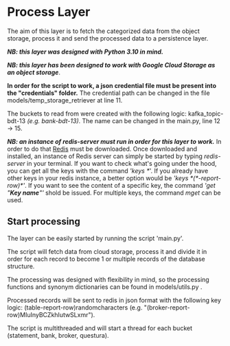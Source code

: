 # Process Layer

The aim of this layer is to fetch the categorized data from the object storage, process it and send the processed data to a persistence layer.

***NB: this layer was designed with Python 3.10 in mind.***

***NB: this layer has been designed to work with Google Cloud Storage as an object storage***.

**In order for the script to work, a json credential file must be present into the "credentials" folder.**
The credential path can be changed in the file models/temp_storage_retriever at line 11.

The buckets to read from were created with the following logic: kafka_topic-bdt-13 *(e.g. bank-bdt-13)*.  The name can be changed in the main.py, line 12 -> 15.

***NB: an instance of redis-server must run in order for this layer to work.*** In order to do that [Redis](https://redis.io/download/) must be downloaded.
Once downloaded and installed, an instance of Redis server can simply be started by typing *redis-server* in your terminal.
If you want to check what's going under the hood, you can get all the keys with the command _'keys \*_'. If you already have other keys in your redis instance, a better
option would be _'keys \*(\*-report-row)\*'_. If you want to see the content of a specific key, the command _'get "**Key name**"'_ shold be issued. For multiple keys, the command _mget_
can be used. 

## Start processing

The layer can be easily started by running the script 'main.py'.

The script will fetch data from cloud storage, process it and divide it in order for each record to become 1 or multiple records of the database structure.

The processing was designed with flexibility in mind, so the processing functions and synonym dictionaries can be found in models/utils.py .

Processed records will be sent to redis in json format with the following key logic: (table-report-row)randomcharacters (e.g. "(broker-report-row)MIuInyBCZkhIutwSLxmr").

The script is multithreaded and will start a thread for each bucket (statement, bank, broker, questura).